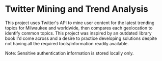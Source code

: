 # Twitter Mining and Trend Analysis
This project uses Twitter's API to mine user content for the latest trending topics for Milwaukee and worldwide, then compares each geolocation to identify common topics. This project was inspired by an outdated library book I'd come across and a desire to practice developing solutions despite not having all the required tools/information readily available.

Note: Sensitive authentication information is stored locally only.
